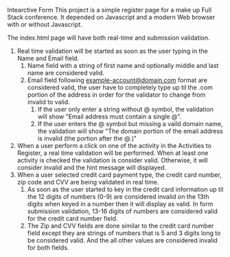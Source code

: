 Intearctive Form
This project is a simple register page for a make up Full Stack conference.
It depended on Javascript and a modern Web browser with or without Javascript.

The index.html page will have both real-time and submission validation.
1. Real time validation will be started as soon as the user typing in the Name and Email field. 
    1. Name field with a string of first name and optionally middle and last name are considered valid. 
    2. Email field following example-account@domain.com  format are considered valid, the user have to completely type up til the .com portion of the address in order for the validator to change from invalid to valid. 
        1. If the user only enter a string without @ symbol, the validation will show "Email address must contain a single @".
        2. If the user enters the @ symbol but missing a vaild domain name, the validation will show "The domain portion of the email address is invalid (the portion after the @.)"
2. When a user perform a click on one of the activity in the Activities to Register, a real time validation will be performed. When at least one activity is checked the validation is consider valid. Otherwise, it will consider invalid and the hint message will displayed.
3. When a user selected credit card payment type, the credit card number, zip code and CVV are being validated in real time.
    1. As soon as the user started to key in the credit card information up til the 12 digits of numbers (0-9) are considered invalid on the 13th digits when keyed in a number then it will display as valid. In form submission validation, 13-16 digits of numbers are considered valid for the credit card number field.
    2. The Zip and CVV fields are done similar to the credit card number field except they are strings of numbers that is 5 and 3 digits long to be considered valid. And the all other values are considered invalid for both fields.



